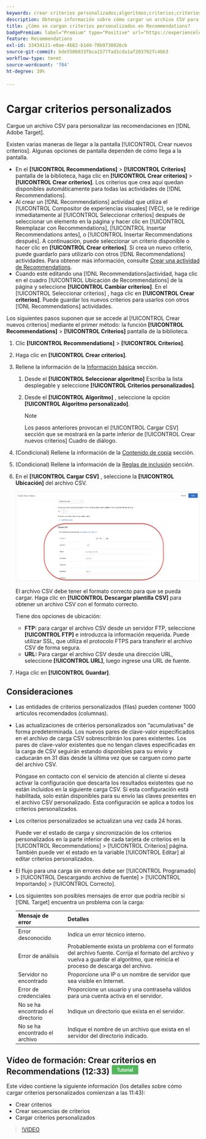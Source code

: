 ```yaml
---
keywords: crear criterios personalizados;algoritmos;criterios;criterios de recomendaciones;csv;ftp;cargar csv
description: Obtenga información sobre cómo cargar un archivo CSV para personalizar las recomendaciones en Adobe [!DNL Target] Recommendations.
title: ¿Cómo se cargan criterios personalizados en Recommendations?
badgePremium: label="Premium" type="Positive" url="https://experienceleague.adobe.com/docs/target/using/introduction/intro.html?lang=en#premium newtab=true" tooltip="See what's included in Target Premium."
feature: Recommendations
exl-id: 33434121-e0ae-4b82-b1dd-78b9738026cb
source-git-commit: bde5506033fbca1577fad1cda1af203702fc4bb3
workflow-type: tm+mt
source-wordcount: '704'
ht-degree: 39%

---
```


# Cargar criterios personalizados

Cargue un archivo CSV para personalizar las recomendaciones en [!DNL Adobe Target].

Existen varias maneras de llegar a la pantalla [!UICONTROL Crear nuevos criterios]. Algunas opciones de pantalla dependen de cómo llega a la pantalla.

* En el **[!UICONTROL Recommendations]** > **[!UICONTROL Criterios]** pantalla de la biblioteca, haga clic en **[!UICONTROL Crear criterios]** > **[!UICONTROL Crear criterios]**. Los criterios que crea aquí quedan disponibles automáticamente para todas las actividades de [!DNL Recommendations].
* Al crear un [!DNL Recommendations] actividad que utiliza el [!UICONTROL Compositor de experiencias visuales] (VEC), se le redirige inmediatamente al [!UICONTROL Seleccionar criterios] después de seleccionar un elemento en la página y hacer clic en [!UICONTROL Reemplazar con Recommendations], [!UICONTROL Insertar Recommendations antes], o [!UICONTROL Insertar Recommendations después]. A continuación, puede seleccionar un criterio disponible o hacer clic en **[!UICONTROL Crear criterios]**. Si crea un nuevo criterio, puede guardarlo para utilizarlo con otros [!DNL Recommendations] actividades. Para obtener más información, consulte [Crear una actividad de Recommendations](/help/main/c-recommendations/t-create-recs-activity/create-recs-activity.md).
* Cuando esté editando una [!DNL Recommendations]actividad, haga clic en el cuadro [!UICONTROL Ubicación de Recommendations] de la página y seleccione **[!UICONTROL Cambiar criterios]**. En el [!UICONTROL Seleccionar criterios] , haga clic en **[!UICONTROL Crear criterios]**. Puede guardar los nuevos criterios para usarlos con otros [!DNL Recommendations] actividades.

Los siguientes pasos suponen que se accede al [!UICONTROL Crear nuevos criterios] mediante el primer método: la función **[!UICONTROL Recommendations]** > **[!UICONTROL Criterios]** pantalla de la biblioteca.

1. Clic **[!UICONTROL Recommendations]** > **[!UICONTROL Criterios]**.

1. Haga clic en **[!UICONTROL Crear criterios]**.

1. Rellene la información de la [Información básica](/help/main/c-recommendations/c-algorithms/create-new-algorithm.md#info) sección.

   1. Desde el **[!UICONTROL Seleccionar algoritmo]** Escriba la lista desplegable y seleccione **[!UICONTROL Criterios personalizados]**.

   1. Desde el **[!UICONTROL Algoritmo]** , seleccione la opción **[!UICONTROL Algoritmo personalizado]**.

      >[!NOTE]
      >
      >Los pasos anteriores provocan el [!UICONTROL Cargar CSV] sección que se mostrará en la parte inferior de [!UICONTROL Crear nuevos criterios] Cuadro de diálogo.

1. (Condicional) Rellene la información de la [Contenido de copia](/help/main/c-recommendations/c-algorithms/create-new-algorithm.md#content) sección.

1. (Condicional) Rellene la información de la [Reglas de inclusión](/help/main/c-recommendations/c-algorithms/create-new-algorithm.md#inclusion) sección.

1. En el **[!UICONTROL Cargar CSV]** , seleccione la **[!UICONTROL Ubicación]** del archivo CSV.

   ![Sección Cargar CSV](assets/upload-csv.png)

   El archivo CSV debe tener el formato correcto para que se pueda cargar. Haga clic en **[!UICONTROL Descargar plantilla CSV]** para obtener un archivo CSV con el formato correcto.

   Tiene dos opciones de ubicación:

   * **FTP:** para cargar el archivo CSV desde un servidor FTP, seleccione **[!UICONTROL FTP]** e introduzca la información requerida. Puede utilizar SSL, que utiliza el protocolo FTPS para transferir el archivo CSV de forma segura.
   * **URL:** Para cargar el archivo CSV desde una dirección URL, seleccione **[!UICONTROL URL]**, luego ingrese una URL de fuente.

1. Haga clic en **[!UICONTROL Guardar]**.

## Consideraciones

* Las entidades de criterios personalizados (filas) pueden contener 1000 artículos recomendados (columnas).

* Las actualizaciones de criterios personalizados son “acumulativas” de forma predeterminada. Los nuevos pares de clave-valor especificados en el archivo de carga CSV sobrescribirán los pares existentes. Los pares de clave-valor existentes que no tengan claves especificadas en la carga de CSV seguirán estando disponibles para su envío y caducarán en 31 días desde la última vez que se carguen como parte del archivo CSV.

   Póngase en contacto con el servicio de atención al cliente si desea activar la configuración que descarta los resultados existentes que no están incluidos en la siguiente carga CSV. Si esta configuración está habilitada, solo están disponibles para su envío las claves presentes en el archivo CSV personalizado. Esta configuración se aplica a todos los criterios personalizados.

* Los criterios personalizados se actualizan una vez cada 24 horas.

   Puede ver el estado de carga y sincronización de los criterios personalizados en la parte inferior de cada tarjeta de criterios en la [!UICONTROL Recommendations] > [!UICONTROL Criterios] página. También puede ver el estado en la variable [!UICONTROL Editar] al editar criterios personalizados.

* El flujo para una carga sin errores debe ser [!UICONTROL Programado] > [!UICONTROL Descargando archivo de fuente] > [!UICONTROL Importando] > [!UICONTROL Correcto].

* Los siguientes son posibles mensajes de error que podría recibir si [!DNL Target] encuentra un problema con la carga:

   | Mensaje de error | Detalles |
   |--- |--- |
   | Error desconocido | Indica un error técnico interno. |
   | Error de análisis | Probablemente exista un problema con el formato del archivo fuente. Corrija el formato del archivo y vuelva a guardar el algoritmo, que reinicia el proceso de descarga del archivo. |
   | Servidor no encontrado | Proporcione una IP o un nombre de servidor que sea visible en Internet. |
   | Error de credenciales | Proporcione un usuario y una contraseña válidos para una cuenta activa en el servidor. |
   | No se ha encontrado el directorio | Indique un directorio que exista en el servidor. |
   | No se ha encontrado el archivo | Indique el nombre de un archivo que exista en el servidor del directorio indicado. |

## Vídeo de formación: Crear criterios en Recommendations (12:33) ![Distintivo de tutorial](/help/main/assets/tutorial.png)

Este vídeo contiene la siguiente información (los detalles sobre cómo cargar criterios personalizados comienzan a las 11:43):

* Crear criterios
* Crear secuencias de criterios
* Cargar criterios personalizados

>[!VIDEO](https://video.tv.adobe.com/v/27694?quality=12)
